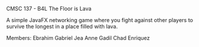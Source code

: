 CMSC 137 - B4L
The Floor is Lava

A simple JavaFX networking game where you fight against other players to survive the longest in a place filled with lava.

Members:
Ebrahim Gabriel
Jea Anne Gadil
Chad Enriquez
